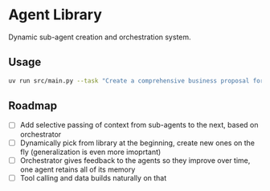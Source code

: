 # Agent Library

Dynamic sub-agent creation and orchestration system.

## Usage

```bash
uv run src/main.py --task "Create a comprehensive business proposal for an airline focused on connecting China and the West Coast of the US. Consider the idea’s financial viability, any potential legal challenges, the state of the market, and brand building potential." --output_path "results/airline.md"
```

## Roadmap

- [ ] Add selective passing of context from sub-agents to the next, based on orchestrator
- [ ] Dynamically pick from library at the beginning, create new ones on the fly (generalization is even more imoprtant)
- [ ] Orchestrator gives feedback to the agents so they improve over time, one agent retains all of its memory
- [ ] Tool calling and data builds naturally on that